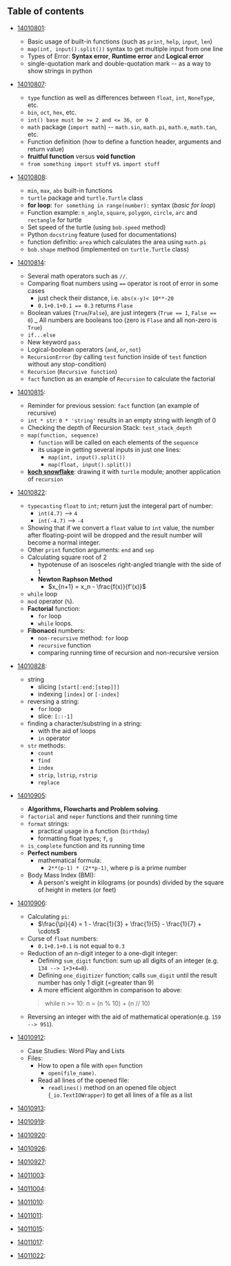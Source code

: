 ## Table of contents

- [14010801](14010801.ipynb):
  - Basic usage of built-in functions (such as `print`, `help`, `input`, `len`)
  - `map(int, input().split())` syntax to get multiple input from one line
  - Types of Error: **Syntax error**, **Runtime error** and **Logical error**
  - single-quotation mark and double-quotation mark -- as a way to show strings in python

- [14010807](14010807.ipynb):
  - `type` function as well as differences between `float`, `int`, `NoneType`, etc.
  - `bin`, `oct`, `hex`, etc.
  - `int() base must be >= 2 and <= 36, or 0`
  - `math` package (`import math`) -- `math.sin`, `math.pi`, `math.e`, `math.tan`, etc.
  - Function definition (how to define a function header, arguments and return value)
  - **fruitful function** versus **void function**
  - `from something import stuff` vs. `import stuff`

- [14010808](14010808.ipynb):
  - `min`, `max`, `abs` built-in functions
  - `turtle` package and `turtle.Turtle` class
  - **for loop**: `for something in range(number):` syntax (_basic for loop_)
  - Function example: `n_angle`, `square`, `polygon`, `circle`, `arc` and `rectangle` for turtle
  - Set speed of the turtle (using `bob.speed` method)
  - Python `docstring` feature (used for documentations)
  - function definitio: `area` which calculates the area using `math.pi`
  - `bob.shape` method (implemented on `turtle.Turtle` class)

- [14010814](14010814.ipynb):
  - Several math operators such as `//`.
  - Comparing float numbers using `==` operator is root of error in some cases
    - just check their distance, i.e. `abs(x-y)< 10**-20`
    - `0.1+0.1+0.1 == 0.3` returns `Flase`
  - Boolean values (`True`/`False`), are just integers (`True == 1`, `False == 0`)
  _ All numbers are booleans too (zero is `Flase` and all non-zero is `True`)
  - `if...else`
  - New keyword `pass`
  - Logical-boolean operators (`and`, `or`, `not`)
  - `RecursionError` (by calling `test` function inside of `test` function without any stop-condition)
  - `Recursion` (`Recursive function`)
  - `fact` function as an example of `Recursion` to calculate the factorial

- [14010815](14010815.ipynb):
  - Reminder for previous session: `fact` function (an example of recursive)
  - `int * str`: `0 * 'string'` results in an empty string with length of 0
  - Checking the depth of Recursion Stack: `test_stack_depth`
  - `map(function, sequence)`
    - `function` will be called on each elements of the `sequence`
    - its usage in getting several inputs in just one lines:
      - `map(int, input().split())`
      - `map(float, input().split())`
  - [**koch snowflake**](https://en.wikipedia.org/wiki/Koch_snowflake): drawing it with `turtle` module; another application of `recursion`

- [14010822](14010822.ipynb):
  - `typecasting` `float` to `int`; return just the integeral part of number:
    - `int(4.7)` --> `4`
    - `int(-4.7)` --> `-4`
  - Showing that if we convert a `float` value to `int` value, the number after floating-point will be dropped and the result number will become a normal integer.
  - Other `print` function arguments: `end` and `sep`
  - Calculating square root of 2
    - hypotenuse of an isosceles right-angled triangle with the side of 1
    - **Newton Raphson Method**
      - $x_{n+1} = x_n - \frac{f(x)}{f'(x)}$
  - `while` loop
  - `mod` operator (`%`).
  - **Factorial** function:
    - `for` loop
    - `while` loops.
  - **Fibonacci** numbers:
    - `non-recursive` method: `for` loop
    - `recursive` function
    - comparing running time of recursion and non-recursive version

- [14010828](14010828.ipynb):
  - string
    - slicing `[start[:end:[step]]]`
    - indexing `[index]` or `[-index]`
  - reversing a string:
    - `for` loop
    - slice: `[::-1]`
  - finding a character/substring in a string:
    - with the aid of loops
    - `in` operator
  - `str` methods:
    - `count`
    - `find`
    - `index`
    - `strip`, `lstrip`, `rstrip`
    - `replace`

- [14010905](14010905.ipynb):
  - **Algorithms, Flowcharts and Problem solving**.
  - `factorial` and `neper` functions and their running time
  - `format` strings:
    - practical usage in a function (`birthday`)
    - formatting float types; `f`, `g`
  - `is_complete` function and its running time
  - **Perfect numbers**
    - mathematical formula:
      - `2**(p-1) * (2**p-1)`, where p is a prime number
  - Body Mass Index (BMI):
    - A person's weight in kilograms (or pounds) divided by the square of height in meters (or feet)

- [14010906](14010906.ipynb):
  - Calculating `pi`:
    - $\frac{\pi}{4} = 1 - \frac{1}{3} + \frac{1}{5} - \frac{1}{7} + \cdots$
  - Curse of `float` numbers:
    - `0.1+0.1+0.1` is not equal to  `0.3`
  - Reduction of an n-digit integer to a one-digit integer:
    - Defining `sum_digit` function: sum up all digits of an integer (e.g. `134 --> 1+3+4=8`).
    - Defining `one_digitizer` function; calls `sum_digit` until the result number has only 1 digit (=greater than 9)
    - A more efficient algorithm in comparison to above:
    >  while n >= 10: n = (n % 10) + (n // 10)
  - Reversing an integer with the aid of mathematical operation(e.g. `159 --> 951`).



- [14010912](14010912.ipynb):
  - Case Studies: Word Play and Lists
  - Files:
    - How to open a file with `open` function
      - `open(file_name)`.
    - Read all lines of the opened file:
      - `readlines()` method on an opened file object (`_io.TextIOWrapper`) to get all lines of a file as a list

- [14010913](14010913.ipynb):
- [14010919](14010919.ipynb):
- [14010920](14010920.ipynb):
- [14010926](14010926.ipynb):
- [14010927](14010927.ipynb):
- [14011003](14011003.ipynb):
- [14011004](14011004.ipynb):
- [14011010](14011010.ipynb):
- [14011011](14011011.ipynb):
- [14011015](14011015.ipynb):
- [14011017](14011017.ipynb):
- [14011022](14011022.ipynb):
